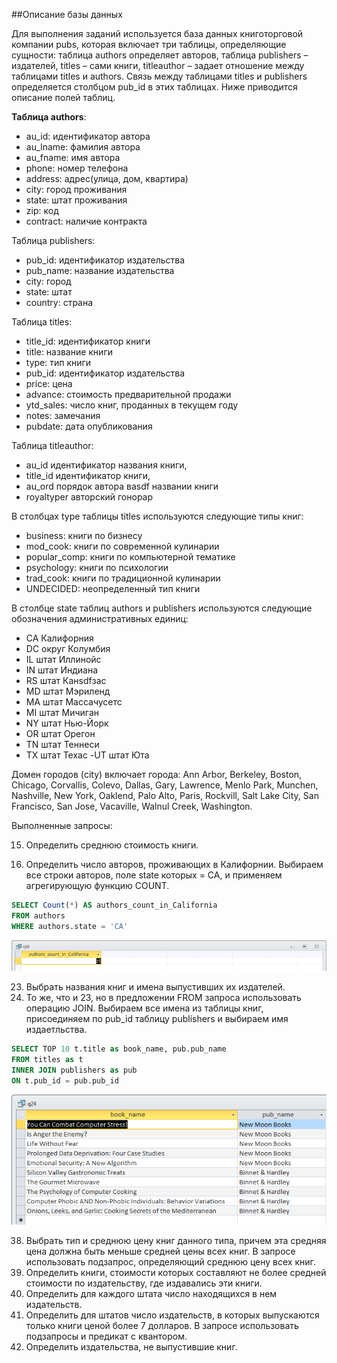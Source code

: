 
##Описание базы данных

Для выполнения заданий используется база данных книготорговой компании pubs, которая включает три таблицы, определяющие сущности: 
таблица authors определяет авторов, таблица publishers – издателей, titles – сами книги, titleauthor – задает отношение между 
таблицами titles и authors. Связь между таблицами titles и publishers определяется столбцом pub_id в этих таблицах. Ниже приводится 
описание полей таблиц.

**Таблица authors**:
- au_id: идентификатор автора
- au_lname:	фамилия автора
- au_fname:	имя автора
- phone: номер телефона
- address: адрес(улица, дом, квартира)
- city:	город проживания
- state: штат проживания
- zip: код
- contract:	наличие контракта

Таблица publishers:
- pub_id:	идентификатор издательства
- pub_name:	название издательства
- city:	город
- state: штат
- country: страна

Таблица titles:
- title_id:	идентификатор книги
- title: название книги
- type:	тип книги
- pub_id:	идентификатор издательства
- price: цена
- advance: стоимость предварительной продажи
- ytd_sales: число книг, проданных в текущем году
- notes: замечания
- pubdate: дата опубликования

Таблица titleauthor:
- au_id	идентификатор названия книги,
- title_id	идентификатор книги,
- au_ord	порядок автора вasdf названии книги
- royaltyper	авторский гонорар

В столбцах type таблицы titles используются следующие типы книг:
- business:	книги по бизнесу
- mod_cook:	книги по современной кулинарии
- popular_comp:	книги по компьютерной тематике
- psychology:	книги по психологии
- trad_cook: книги по традиционной кулинарии
- UNDECIDED: неопределенный тип книги

В столбце state таблиц authors и publishers используются следующие обозначения административных единиц:
- CA	Калифорния
- DC	округ Колумбия
- IL	штат Иллинойс
- IN	штат Индиана
- RS	штат Канsdfзас
- MD	штат Мэриленд
- MA	штат Массачусетс
- MI	штат Мичиган
- NY	штат Нью-Йорк
- OR	штат Орегон
- TN	штат Теннеси
- TX	штат Техас
 -UT	штат Юта

Домен городов (city) включает города: Ann Arbor, Berkeley, Boston, Chicago, Corvallis, Colevo, Dallas, Gary, Lawrence, Menlo Park, Munchen, Nashville, New York, Oaklend, Palo Alto, Paris, Rockvill, Salt Lake City, San Francisco, San Jose, Vacaville, Walnul Creek, Washington. 

Выполненные запросы:

15.	Определить среднюю стоимость книги.

18.	Определить число авторов, проживающих в Калифорнии.
Выбираем все строки авторов, поле state которых = CA, и применяем агрегирующую функцию COUNT.
```sql
SELECT Count(*) AS authors_count_in_California
FROM authors
WHERE authors.state = 'CA'
```
![q18_res](q18_res.png)

23.	Выбрать названия книг и имена выпустивших их издателей.
24.	То же, что и 23, но в предложении FROM запроса использовать операцию JOIN.
Выбираем все имена из таблицы книг, присоединяем по pub_id таблицу publishers и выбираем имя издаетльства.
```sql
SELECT TOP 10 t.title as book_name, pub.pub_name
FROM titles as t
INNER JOIN publishers as pub
ON t.pub_id = pub.pub_id
```
![q24_res](q24_res.png)

38.	Выбрать тип и среднюю цену книг данного типа, 
причем эта средняя цена должна быть меньше средней цены всех книг. 
В запросе использовать подзапрос, определяющий среднюю цену всех книг.
73.	Определить книги, стоимости которых составляют не более средней
 стоимости по издательству, где издавались эти книги.
74.	Определить для каждого штата число находящихся в нем издательств.
87.	Определить для штатов число издательств, 
в которых выпускаются только книги ценой более 7 долларов. 
В запросе использовать подзапросы и предикат с квантором.
90.	Определить издательства, не выпустившие книг.

